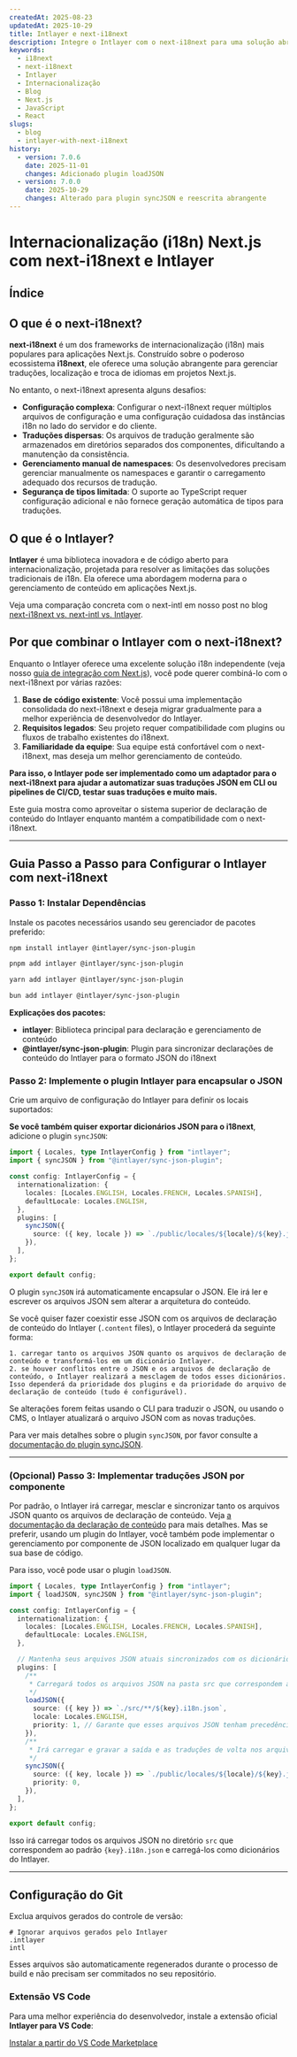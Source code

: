 ```yaml
---
createdAt: 2025-08-23
updatedAt: 2025-10-29
title: Intlayer e next-i18next
description: Integre o Intlayer com o next-i18next para uma solução abrangente de internacionalização Next.js
keywords:
  - i18next
  - next-i18next
  - Intlayer
  - Internacionalização
  - Blog
  - Next.js
  - JavaScript
  - React
slugs:
  - blog
  - intlayer-with-next-i18next
history:
  - version: 7.0.6
    date: 2025-11-01
    changes: Adicionado plugin loadJSON
  - version: 7.0.0
    date: 2025-10-29
    changes: Alterado para plugin syncJSON e reescrita abrangente
---
```


# Internacionalização (i18n) Next.js com next-i18next e Intlayer

## Índice

<TOC/>

## O que é o next-i18next?

**next-i18next** é um dos frameworks de internacionalização (i18n) mais populares para aplicações Next.js. Construído sobre o poderoso ecossistema **i18next**, ele oferece uma solução abrangente para gerenciar traduções, localização e troca de idiomas em projetos Next.js.

No entanto, o next-i18next apresenta alguns desafios:

- **Configuração complexa**: Configurar o next-i18next requer múltiplos arquivos de configuração e uma configuração cuidadosa das instâncias i18n no lado do servidor e do cliente.
- **Traduções dispersas**: Os arquivos de tradução geralmente são armazenados em diretórios separados dos componentes, dificultando a manutenção da consistência.
- **Gerenciamento manual de namespaces**: Os desenvolvedores precisam gerenciar manualmente os namespaces e garantir o carregamento adequado dos recursos de tradução.
- **Segurança de tipos limitada**: O suporte ao TypeScript requer configuração adicional e não fornece geração automática de tipos para traduções.

## O que é o Intlayer?

**Intlayer** é uma biblioteca inovadora e de código aberto para internacionalização, projetada para resolver as limitações das soluções tradicionais de i18n. Ela oferece uma abordagem moderna para o gerenciamento de conteúdo em aplicações Next.js.

Veja uma comparação concreta com o next-intl em nosso post no blog [next-i18next vs. next-intl vs. Intlayer](https://github.com/aymericzip/intlayer/blob/main/docs/blog/pt/next-i18next_vs_next-intl_vs_intlayer.md).

## Por que combinar o Intlayer com o next-i18next?

Enquanto o Intlayer oferece uma excelente solução i18n independente (veja nosso [guia de integração com Next.js](https://github.com/aymericzip/intlayer/blob/main/docs/docs/pt/intlayer_with_nextjs_16.md)), você pode querer combiná-lo com o next-i18next por várias razões:

1. **Base de código existente**: Você possui uma implementação consolidada do next-i18next e deseja migrar gradualmente para a melhor experiência de desenvolvedor do Intlayer.
2. **Requisitos legados**: Seu projeto requer compatibilidade com plugins ou fluxos de trabalho existentes do i18next.
3. **Familiaridade da equipe**: Sua equipe está confortável com o next-i18next, mas deseja um melhor gerenciamento de conteúdo.

**Para isso, o Intlayer pode ser implementado como um adaptador para o next-i18next para ajudar a automatizar suas traduções JSON em CLI ou pipelines de CI/CD, testar suas traduções e muito mais.**

Este guia mostra como aproveitar o sistema superior de declaração de conteúdo do Intlayer enquanto mantém a compatibilidade com o next-i18next.

---

## Guia Passo a Passo para Configurar o Intlayer com next-i18next

### Passo 1: Instalar Dependências

Instale os pacotes necessários usando seu gerenciador de pacotes preferido:

```bash packageManager="npm"
npm install intlayer @intlayer/sync-json-plugin
```

```bash packageManager="pnpm"
pnpm add intlayer @intlayer/sync-json-plugin
```

```bash packageManager="yarn"
yarn add intlayer @intlayer/sync-json-plugin
```

```bash packageManager="bun"
bun add intlayer @intlayer/sync-json-plugin
```

**Explicações dos pacotes:**

- **intlayer**: Biblioteca principal para declaração e gerenciamento de conteúdo
- **@intlayer/sync-json-plugin**: Plugin para sincronizar declarações de conteúdo do Intlayer para o formato JSON do i18next

### Passo 2: Implemente o plugin Intlayer para encapsular o JSON

Crie um arquivo de configuração do Intlayer para definir os locais suportados:

**Se você também quiser exportar dicionários JSON para o i18next**, adicione o plugin `syncJSON`:

```typescript fileName="intlayer.config.ts"
import { Locales, type IntlayerConfig } from "intlayer";
import { syncJSON } from "@intlayer/sync-json-plugin";

const config: IntlayerConfig = {
  internationalization: {
    locales: [Locales.ENGLISH, Locales.FRENCH, Locales.SPANISH],
    defaultLocale: Locales.ENGLISH,
  },
  plugins: [
    syncJSON({
      source: ({ key, locale }) => `./public/locales/${locale}/${key}.json`,
    }),
  ],
};

export default config;
```

O plugin `syncJSON` irá automaticamente encapsular o JSON. Ele irá ler e escrever os arquivos JSON sem alterar a arquitetura do conteúdo.

Se você quiser fazer coexistir esse JSON com os arquivos de declaração de conteúdo do Intlayer (`.content` files), o Intlayer procederá da seguinte forma:

    1. carregar tanto os arquivos JSON quanto os arquivos de declaração de conteúdo e transformá-los em um dicionário Intlayer.
    2. se houver conflitos entre o JSON e os arquivos de declaração de conteúdo, o Intlayer realizará a mesclagem de todos esses dicionários. Isso dependerá da prioridade dos plugins e da prioridade do arquivo de declaração de conteúdo (tudo é configurável).

Se alterações forem feitas usando o CLI para traduzir o JSON, ou usando o CMS, o Intlayer atualizará o arquivo JSON com as novas traduções.

Para ver mais detalhes sobre o plugin `syncJSON`, por favor consulte a [documentação do plugin syncJSON](https://github.com/aymericzip/intlayer/blob/main/docs/docs/pt/plugins/sync-json.md).

---

### (Opcional) Passo 3: Implementar traduções JSON por componente

Por padrão, o Intlayer irá carregar, mesclar e sincronizar tanto os arquivos JSON quanto os arquivos de declaração de conteúdo. Veja [a documentação da declaração de conteúdo](https://github.com/aymericzip/intlayer/blob/main/docs/docs/pt/dictionary/content_file.md) para mais detalhes. Mas se preferir, usando um plugin do Intlayer, você também pode implementar o gerenciamento por componente de JSON localizado em qualquer lugar da sua base de código.

Para isso, você pode usar o plugin `loadJSON`.

```ts fileName="intlayer.config.ts"
import { Locales, type IntlayerConfig } from "intlayer";
import { loadJSON, syncJSON } from "@intlayer/sync-json-plugin";

const config: IntlayerConfig = {
  internationalization: {
    locales: [Locales.ENGLISH, Locales.FRENCH, Locales.SPANISH],
    defaultLocale: Locales.ENGLISH,
  },

  // Mantenha seus arquivos JSON atuais sincronizados com os dicionários do Intlayer
  plugins: [
    /**
     * Carregará todos os arquivos JSON na pasta src que correspondem ao padrão {key}.i18n.json
     */
    loadJSON({
      source: ({ key }) => `./src/**/${key}.i18n.json`,
      locale: Locales.ENGLISH,
      priority: 1, // Garante que esses arquivos JSON tenham precedência sobre os arquivos em `./public/locales/en/${key}.json`
    }),
    /**
     * Irá carregar e gravar a saída e as traduções de volta nos arquivos JSON no diretório de locales
     */
    syncJSON({
      source: ({ key, locale }) => `./public/locales/${locale}/${key}.json`,
      priority: 0,
    }),
  ],
};

export default config;
```

Isso irá carregar todos os arquivos JSON no diretório `src` que correspondem ao padrão `{key}.i18n.json` e carregá-los como dicionários do Intlayer.

---

## Configuração do Git

Exclua arquivos gerados do controle de versão:

```plaintext fileName=".gitignore"
# Ignorar arquivos gerados pelo Intlayer
.intlayer
intl
```

Esses arquivos são automaticamente regenerados durante o processo de build e não precisam ser commitados no seu repositório.

### Extensão VS Code

Para uma melhor experiência do desenvolvedor, instale a extensão oficial **Intlayer para VS Code**:

[Instalar a partir do VS Code Marketplace](https://marketplace.visualstudio.com/items?itemName=intlayer.intlayer-vs-code-extension)
